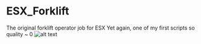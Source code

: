 # ESX_Forklift
The original forklift operator job for ESX
Yet again, one of my first scripts so quality ~ 0
![alt text](https://i.imgur.com/XHxotxB.jpg)
